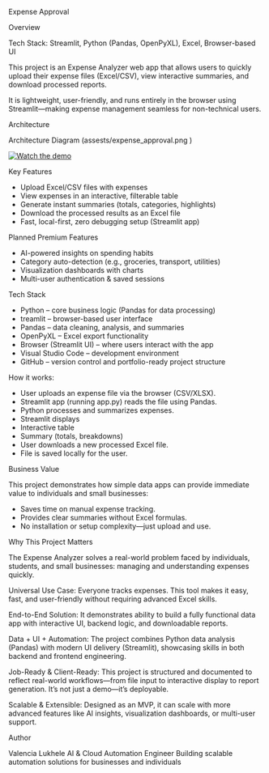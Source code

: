 Expense Approval 

Overview


Tech Stack: Streamlit, Python (Pandas, OpenPyXL), Excel, Browser-based UI

This project is an Expense Analyzer web app that allows users to quickly upload their expense files (Excel/CSV), view interactive summaries, and download processed reports.

It is lightweight, user-friendly, and runs entirely in the browser using Streamlit—making expense management seamless for non-technical users.

Architecture

Architecture Diagram (assests/expense_approval.png )

[![Watch the demo](https://img.youtube.com/vi/xAa9LuLIWfY/0.jpg)](https://youtube.com/shorts/xAa9LuLIWfY?si=mlOy9hTcMVYPhHgK)

Key Features

- Upload Excel/CSV files with expenses
- View expenses in an interactive, filterable table
- Generate instant summaries (totals, categories, highlights)
- Download the processed results as an Excel file
- Fast, local-first, zero debugging setup (Streamlit app)

Planned Premium Features

- AI-powered insights on spending habits
- Category auto-detection (e.g., groceries, transport, utilities)
- Visualization dashboards with charts
- Multi-user authentication & saved sessions

Tech Stack

- Python – core business logic (Pandas for data processing)
- treamlit – browser-based user interface
- Pandas – data cleaning, analysis, and summaries
- OpenPyXL – Excel export functionality
- Browser (Streamlit UI) – where users interact with the app
- Visual Studio Code – development environment
- GitHub – version control and portfolio-ready project structure

How it works:

- User uploads an expense file via the browser (CSV/XLSX).
- Streamlit app (running app.py) reads the file using Pandas.
- Python processes and summarizes expenses.
- Streamlit displays
- Interactive table
- Summary (totals, breakdowns)
- User downloads a new processed Excel file.
- File is saved locally for the user.

Business Value

This project demonstrates how simple data apps can provide immediate value to individuals and small businesses:

- Saves time on manual expense tracking.
- Provides clear summaries without Excel formulas.
- No installation or setup complexity—just upload and use.


Why This Project Matters

The Expense Analyzer solves a real-world problem faced by individuals, students, and small businesses: managing and understanding expenses quickly.

Universal Use Case: Everyone tracks expenses. This tool makes it easy, fast, and user-friendly without requiring advanced Excel skills.

End-to-End Solution: It demonstrates ability to build a fully functional data app with interactive UI, backend logic, and downloadable reports.

Data + UI + Automation: The project combines Python data analysis (Pandas) with modern UI delivery (Streamlit), showcasing skills in both backend and frontend engineering.

Job-Ready & Client-Ready: This project is structured and documented to reflect real-world workflows—from file input to interactive display to report generation. It’s not just a demo—it’s deployable.

Scalable & Extensible: Designed as an MVP, it can scale with more advanced features like AI insights, visualization dashboards, or multi-user support.

Author

Valencia Lukhele
AI & Cloud Automation Engineer
Building scalable automation solutions for businesses and individuals